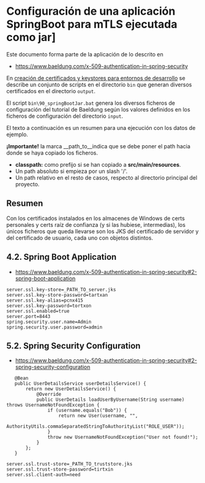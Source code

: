 # Configuración de una aplicación SpringBoot para mTLS ejecutada como jar]

Este documento forma parte de la aplicación de lo descrito en 

- https://www.baeldung.com/x-509-authentication-in-spring-security

En [creación de certificados y keystores para entornos de desarrollo](10.CA-certs.md) se describe un conjunto de scripts en
el directorio `bin` que generan diversos certificados en el directorio `output`.

El script `bin\90_springBootJar.bat` genera los diversos ficheros de configuración del tutorial de Baeldung 
según los valores definidos en los ficheros de configuración del directorio `input`.

El texto a continuación es un resumen para una ejecución con los datos de ejemplo.

**¡Importante!** la marca _\_path_to\__indica que se debe poner el path hacia donde se haya copiado los ficheros.
- **classpath:** como prefijo si se han copiado a **src/main/resources**.
- Un path absoluto si empieza por un slash '/'.
- Un path relativo en el resto de casos, respecto al directorio principal del proyecto.

## Resumen

Con los certificados instalados en los almacenes de Windows de certs personales y certs raíz de confianza (y si las hubiese, intermedias),
los únicos ficheros que queda llevarse son los JKS del certificado de servidor y del certificado de usuario, cada uno con objetos distintos.

## 4.2. Spring Boot Application
- https://www.baeldung.com/x-509-authentication-in-spring-security#2-spring-boot-application
```
server.ssl.key-store=_PATH_TO_server.jks
server.ssl.key-store-password=tartxan
server.ssl.key-alias=pcnx415
server.ssl.key-password=tortxon
server.ssl.enabled=true
server.port=8443
spring.security.user.name=Admin
spring.security.user.password=admin
```
## 5.2. Spring Security Configuration
- https://www.baeldung.com/x-509-authentication-in-spring-security#2-spring-security-configuration
```
   @Bean
   public UserDetailsService userDetailsService() {
       return new UserDetailsService() {
           @Override
           public UserDetails loadUserByUsername(String username) throws UsernameNotFoundException {
               if (username.equals("Bob")) {
                   return new User(username, "",
                    AuthorityUtils.commaSeparatedStringToAuthorityList("ROLE_USER"));
               }
               throw new UsernameNotFoundException("User not found!");
           }
       };
   }
```
```
server.ssl.trust-store=_PATH_TO_truststore.jks
server.ssl.trust-store-password=tirtxin
server.ssl.client-auth=need
```

